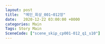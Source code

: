 ```yaml
---
layout: post
title:  "메인_회상_001~012장"
date:   2020-12-22 03:00:00 +0000
categories: Main
Tags: Story Main
SceneCode: ["scene_skip_cp001-012_q1_s10"]
---
```

